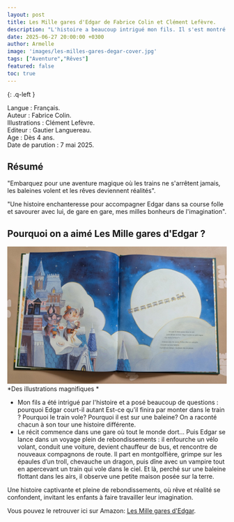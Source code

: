```yaml
---
layout: post
title: Les Mille gares d'Edgar de Fabrice Colin et Clément Lefèvre.
description: "L'histoire a beaucoup intrigué mon fils. Il s'est montré curieux : pourquoi le train ne s'arrête jamais? Pouquoi Edgar prend un vélo qui vole ou encore un dragon?"
date: 2025-06-27 20:00:00 +0300
author: Armelle
image: 'images/les-milles-gares-degar-cover.jpg'
tags: ["Aventure","Rêves"]
featured: false
toc: true
---
```


{: .q-left }

Langue : Français.                                        
Auteur : Fabrice Colin.  
Illustrations : Clément Lefèvre.             
Editeur : Gautier Languereau.  
Age : Dès 4 ans.         
Date de parution : 7 mai 2025.   

## Résumé

"Embarquez pour une aventure magique où les trains ne s'arrêtent jamais, les baleines volent et les rêves deviennent réalités".

"Une histoire enchanteresse pour accompagner Edgar dans sa course folle et savourer avec lui, de gare en gare, mes milles bonheurs de l'imagination".

## Pourquoi on a aimé Les Mille gares d'Edgar ?

![Des illustrations magnifiques](images/les-milles-gares-degar-int.jpg)
*Des illustrations magnifiques *
- Mon fils a été intrigué par l'histoire et a posé beaucoup de questions : pourquoi Edgar court-il autant Est-ce qu’il finira par monter dans le train ? Pourquoi le train vole? Pourquoi il est sur une baleine? On a raconté chacun à son tour une histoire différente.
- Le récit commence dans une gare où tout le monde dort... Puis Edgar se lance dans un voyage plein de rebondissements : il enfourche un vélo volant, conduit une voiture, devient chauffeur de bus, et rencontre de nouveaux compagnons de route. Il part en montgolfière, grimpe sur les épaules d’un troll, chevauche un dragon, puis dîne avec un vampire tout en apercevant un train qui vole dans le ciel. Et là, perché sur une baleine flottant dans les airs, il observe une petite maison posée sur la terre. 

Une histoire captivante et pleine de rebondissements, où rêve et réalité se confondent, invitant les enfants à faire travailler leur imagination.

Vous pouvez le retrouver ici sur Amazon: [Les Mille gares d'Edgar](https://amzn.to/3UraJoN). 


